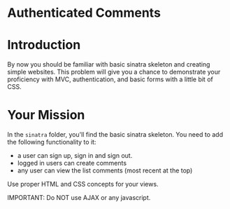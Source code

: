 Authenticated Comments 
====================

# Introduction

By now you should be familiar with basic sinatra skeleton and creating simple websites.  This problem will give you a chance to demonstrate your proficiency with MVC, authentication, and basic forms with a little bit of CSS.

# Your Mission

In the ```sinatra``` folder, you'll find the basic sinatra skeleton.  You need to add the following functionality to it:

  * a user can sign up, sign in and sign out.
  * logged in users can create comments
  * any user can view the list comments (most recent at the top)

Use proper HTML and CSS concepts for your views.

IMPORTANT: Do NOT use AJAX or any javascript.